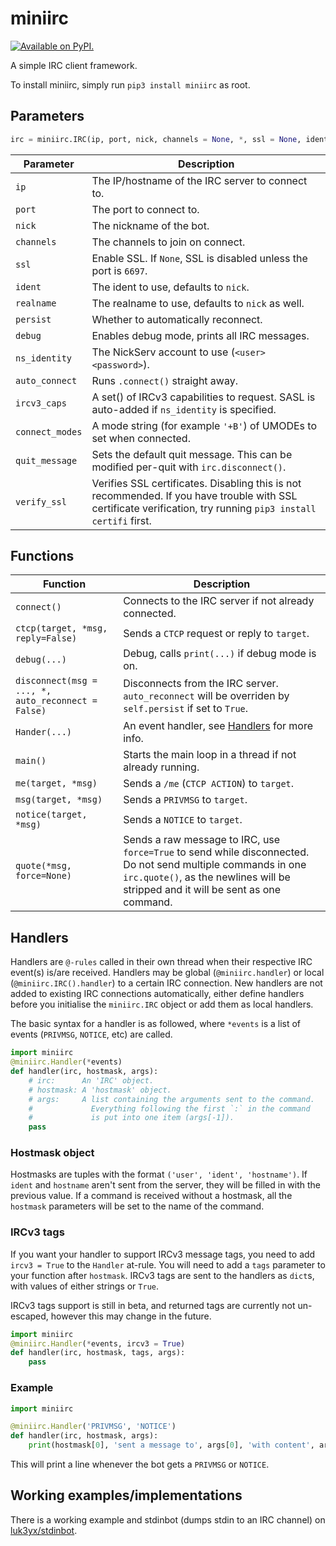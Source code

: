 # miniirc

[![Available on PyPI.](https://img.shields.io/pypi/v/miniirc.svg)](https://pypi.org/project/miniirc/)

A simple IRC client framework.

To install miniirc, simply run `pip3 install miniirc` as root.

## Parameters

~~~py
irc = miniirc.IRC(ip, port, nick, channels = None, *, ssl = None, ident = None, realname = None, persist = True, debug = False, ns_identity = None, auto_connect = True, ircv3_caps = set(), quit_message  = 'I grew sick and died.', verify_ssl = True)
~~~

| Parameter     | Description                                                |
| ------------- | -------------------------------------------------------- |
| `ip`          | The IP/hostname of the IRC server to connect to.          |
| `port`        | The port to connect to.                                   |
| `nick`        | The nickname of the bot.                                  |
| `channels`    | The channels to join on connect.                          |
| `ssl`         | Enable SSL. If `None`, SSL is disabled unless the port is `6697`. |
| `ident`       | The ident to use, defaults to `nick`.                     |
| `realname`    | The realname to use, defaults to `nick` as well.          |
| `persist`     | Whether to automatically reconnect.                       |
| `debug`       | Enables debug mode, prints all IRC messages.              |
| `ns_identity` | The NickServ account to use (`<user> <password>`).        |
| `auto_connect`| Runs `.connect()` straight away.                          |
| `ircv3_caps`  | A set() of IRCv3 capabilities to request. SASL is auto-added if `ns_identity` is specified. |
| `connect_modes` | A mode string (for example `'+B'`) of UMODEs to set when connected. |
| `quit_message`| Sets the default quit message. This can be modified per-quit with `irc.disconnect()`. |
| `verify_ssl`  | Verifies SSL certificates. Disabling this is not recommended. If you have trouble with SSL certificate verification, try running `pip3 install certifi` first. |

## Functions

| Function      | Description                                               |
| ------------- | --------------------------------------------------------  |
| `connect()`   | Connects to the IRC server if not already connected.      |
| `ctcp(target, *msg, reply=False)` | Sends a `CTCP` request or reply to `target`. |
| `debug(...)`  | Debug, calls `print(...)` if debug mode is on.            |
| `disconnect(msg = ..., *, auto_reconnect = False)`| Disconnects from the IRC server. `auto_reconnect` will be overriden by `self.persist` if set to `True`. |
| `Hander(...)` | An event handler, see [Handlers](#handlers) for more info.|
| `main()`      | Starts the main loop in a thread if not already running.  |
| `me(target, *msg)`          | Sends a `/me` (`CTCP ACTION`) to `target`.  |
| `msg(target, *msg)`         | Sends a `PRIVMSG` to `target`.              |
| `notice(target, *msg)`      | Sends a `NOTICE` to `target`.               |
| `quote(*msg, force=None)` | Sends a raw message to IRC, use `force=True` to send while disconnected. Do not send multiple commands in one `irc.quote()`, as the newlines will be stripped and it will be sent as one command. |

## Handlers

Handlers are `@-rules` called in their own thread when their respective IRC event(s) is/are received. Handlers may be global (`@miniirc.handler`) or local (`@miniirc.IRC().handler`) to a certain IRC connection. New handlers are not added to existing IRC connections automatically, either define handlers before you initialise the `miniirc.IRC` object or add them as local handlers.

The basic syntax for a handler is as followed, where `*events` is a list of events (`PRIVMSG`, `NOTICE`, etc) are called.

~~~py
import miniirc
@miniirc.Handler(*events)
def handler(irc, hostmask, args):
    # irc:      An 'IRC' object.
    # hostmask: A 'hostmask' object.
    # args:     A list containing the arguments sent to the command.
    #             Everything following the first `:` in the command
    #             is put into one item (args[-1]).
    pass
~~~

### Hostmask object

Hostmasks are tuples with the format `('user', 'ident', 'hostname')`. If `ident` and `hostname` aren't sent from the server, they will be filled in with the previous value. If a command is received without a hostmask, all the `hostmask` parameters will be set to the name of the command.

### IRCv3 tags

If you want your handler to support IRCv3 message tags, you need to add
`ircv3 = True` to the `Handler` at-rule. You will need to add a `tags` parameter
to your function after `hostmask`. IRCv3 tags are sent to the handlers as
`dict`s, with values of either strings or `True`.

IRCv3 tags support is still in beta, and returned tags are currently not
un-escaped, however this may change in the future.

~~~py
import miniirc
@miniirc.Handler(*events, ircv3 = True)
def handler(irc, hostmask, tags, args):
    pass
~~~

### Example

~~~py
import miniirc

@miniirc.Handler('PRIVMSG', 'NOTICE')
def handler(irc, hostmask, args):
    print(hostmask[0], 'sent a message to', args[0], 'with content', args[1])
~~~

This will print a line whenever the bot gets a `PRIVMSG` or `NOTICE`.

## Working examples/implementations

There is a working example and stdinbot (dumps stdin to an IRC channel) on
[luk3yx/stdinbot](https://gitlab.com/luk3yx/stdinbot).
